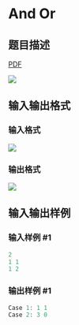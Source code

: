 # And Or

## 题目描述

[problemUrl]: https://uva.onlinejudge.org/index.php?option=com_onlinejudge&Itemid=8&category=861&page=show_problem&problem=4763

[PDF](https://uva.onlinejudge.org/external/128/p12898.pdf)

![](https://cdn.luogu.com.cn/upload/vjudge_pic/UVA12898/d3ab5ee9bb6a0a95fb4b5a7d30c7a9a7621f1fd6.png)

## 输入输出格式

### 输入格式

![](https://cdn.luogu.com.cn/upload/vjudge_pic/UVA12898/3b0b1a3b92c0e68171755bcf8377b0d7e598bb4d.png)

### 输出格式

![](https://cdn.luogu.com.cn/upload/vjudge_pic/UVA12898/c86262141689555bce7098d76bd160aa4542fd11.png)

## 输入输出样例

### 输入样例 #1

```cpp
2
1 1
1 2
```


### 输出样例 #1

```cpp
Case 1: 1 1
Case 2: 3 0
```


